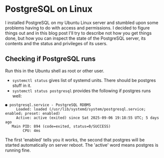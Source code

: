 # PostgreSQL on Linux

I installed PostgreSQL on my Ubuntu Linux server and stumbled upon some problems having to do with access and permissions. I decided to figure things out and in this blog post I'll try to describe not how you get things done, but how you can inspect the state of the PostgreSQL server, its contents and the status and privileges of its users.

## Checking if PostgreSQL runs

Run this in the Ubuntu shell as root or other user.

- `systemctl status` gives list of systemd units. There should be postgres stuff in it.
- `systemctl status postgresql` provides the following if postgres runs well:

```
● postgresql.service - PostgreSQL RDBMS
     Loaded: loaded (/usr/lib/systemd/system/postgresql.service; enabled; preset: enabled)
     Active: active (exited) since Sat 2025-09-06 19:18:55 UTC; 5 days ago
   Main PID: 894 (code=exited, status=0/SUCCESS)
        CPU: 4ms
```

The first 'enabled' tells you it works, the second that postgres will be started automatically on server reboot. The 'active' word means postgres is running fine.

